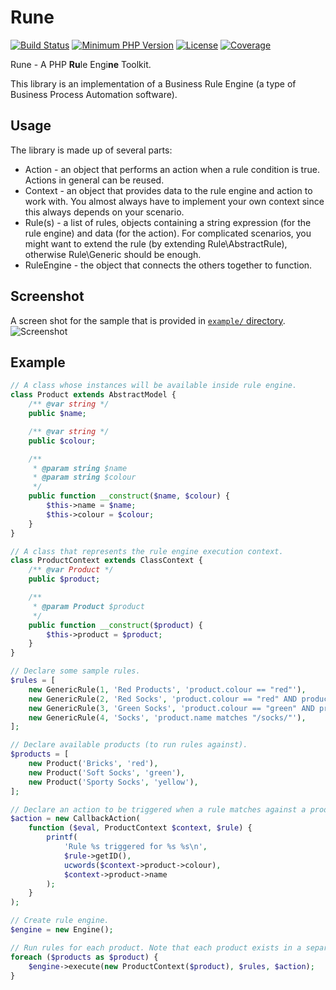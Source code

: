 Rune
====

[![Build Status](https://img.shields.io/travis/uuf6429/rune.svg)](https://travis-ci.com/uuf6429/rune)
[![Minimum PHP Version](https://img.shields.io/badge/php-%3E%3D%205.5-8892BF.svg?style=flat-square)](https://php.net/)
[![License](https://img.shields.io/badge/license-MIT-blue.svg)](https://raw.githubusercontent.com/uuf6429/nice_r/master/LICENSE)
[![Coverage](https://img.shields.io/codecov/c/token/Bu2nK2Kq77/github/uuf6429/rune.svg)](https://codecov.io/github/uuf6429/rune?branch=master)

Rune - A PHP <b>Ru</b>le Engi<b>ne</b> Toolkit.

This library is an implementation of a Business Rule Engine (a type of Business Process Automation software).

Usage
-----

The library is made up of several parts:

- Action - an object that performs an action when a rule condition is true. Actions in general can be reused.
- Context - an object that provides data to the rule engine and action to work with.
  You almost always have to implement your own context since this always depends on your scenario.
- Rule(s) - a list of rules, objects containing a string expression (for the rule engine) and data (for the action).
  For complicated scenarios, you might want to extend the rule (by extending Rule\AbstractRule), otherwise Rule\Generic should be enough.
- RuleEngine - the object that connects the others together to function.

Screenshot
----------

A screen shot for the sample that is provided in [`example/` directory](https://github.com/uuf6429/rune/tree/master/example).
![Screenshot](http://i.imgur.com/UxOsE54.png)

Example
-------

```php
// A class whose instances will be available inside rule engine.
class Product extends AbstractModel {
	/** @var string */
	public $name;

	/** @var string */
	public $colour;

	/**
     * @param string $name
     * @param string $colour
     */
	public function __construct($name, $colour) {
		$this->name = $name;
		$this->colour = $colour;
	}
}

// A class that represents the rule engine execution context.
class ProductContext extends ClassContext {
	/** @var Product */
	public $product;

	/**
     * @param Product $product
     */
	public function __construct($product) {
		$this->product = $product;
	}
}

// Declare some sample rules.
$rules = [
	new GenericRule(1, 'Red Products', 'product.colour == "red"'),
	new GenericRule(2, 'Red Socks', 'product.colour == "red" AND product.name matches "/socks/"'),
	new GenericRule(3, 'Green Socks', 'product.colour == "green" AND product.name matches "/socks/"'),
	new GenericRule(4, 'Socks', 'product.name matches "/socks/"'),
];

// Declare available products (to run rules against).
$products = [
	new Product('Bricks', 'red'),
	new Product('Soft Socks', 'green'),
	new Product('Sporty Socks', 'yellow'),
];

// Declare an action to be triggered when a rule matches against a product.
$action = new CallbackAction(
	function ($eval, ProductContext $context, $rule) {
		printf(
			'Rule %s triggered for %s %s\n',
			$rule->getID(),
			ucwords($context->product->colour),
			$context->product->name
		);
	}
);

// Create rule engine.
$engine = new Engine();

// Run rules for each product. Note that each product exists in a separate context.
foreach ($products as $product) {
	$engine->execute(new ProductContext($product), $rules, $action);
}
```
